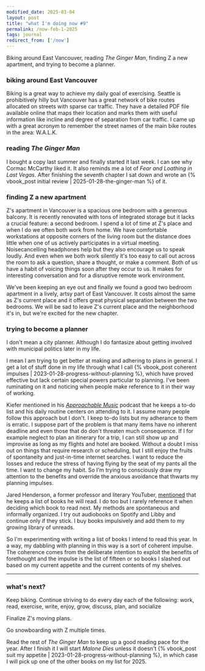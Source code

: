 ```yaml
---
modified_date: 2025-03-04
layout: post
title: "what I'm doing now #9"
permalink: /now-feb-1-2025
tags: journal
redirect_from: ['/now']
---
```


Biking around East Vancouver, reading _The Ginger Man_, finding Z a new apartment, and trying to become a planner.
<!--more-->

### biking around East Vancouver

Biking is a great way to achieve my daily goal of exercising.
Seattle is prohibitively hilly but Vancouver has a great network of bike routes allocated on streets with sparse car traffic.
They have a detailed PDF file available online that maps their location and marks them with useful information like incline and degree of separation from car traffic.
I came up with a great acronym to remember the street names of the main bike routes in the area: W.A.L.K.

### reading _The Ginger Man_

I bought a copy last summer and finally started it last week.
I can see why Cormac McCarthy liked it.
It also reminds me a lot of _Fear and Loathing in Last Vegas_.
After finishing the seventh chapter I sat down and wrote an {% vbook_post initial review | 2025-01-28-the-ginger-man %} of it.

### finding Z a new apartment

Z's apartment in Vancouver is a spacious one bedroom with a generous balcony.
It is recently renovated with tons of integrated storage but it lacks a crucial feature: a second bedroom.
I spend a lot of time at Z's place and when I do we often both work from home.
We have comfortable workstations at opposite corners of the living room but the distance does little when one of us actively participates in a virtual meeting.
Noisecancelling headphones help but they also encourage us to speak loudly.
And even when we both work silently it's too easy to call out across the room to ask a question, share a thought, or make a comment.
Both of us have a habit of voicing things soon after they occur to us.
It makes for interesting conversation and for a disruptive remote work environment.

We've been keeping an eye out and finally we found a good two bedroom apartment in a lively, artsy part of East Vancouver.
It costs almost the same as Z's current place and it offers great physical separation between the two bedrooms.
We will be sad to leave Z's current place and the neighborhood it's in, but we're excited for the new chapter.

### trying to become a planner

I don't mean a city planner.
Although I do fantasize about getting involved with municipal politics later in my life.

I mean I am trying to get better at making and adhering to plans in general.
I get a lot of stuff done in my life through what I call {% vbook_post coherent impulses | 2023-01-28-progress-without-planning %}, which have proved effective but lack certain special powers particular to planning.
I've been ruminating on it and noticing when people make reference to it in their way of working.

Kiefer mentioned in his [_Approachable Music_](https://open.spotify.com/show/2d0fpifQoLn230QaGjrW7w?si=c4dc3ff353e74c77) podcast that he keeps a to-do list and his daily routine centers on attending to it.
I assume many people follow this approach but I don't.
I keep to-do lists but my adherance to them is erratic.
I suppose part of the problem is that many items have no inherent deadline and even those that do don't threaten much consequence.
If I for example neglect to plan an itinerary for a trip, I can still show up and improvise as long as my flights and hotel are booked.
Without a doubt I miss out on things that require research or scheduling, but I still enjoy the fruits of spontaneity and just-in-time internet searches.
I want to reduce the losses and reduce the stress of having flying by the seat of my pants all the time.
I want to change my habit.
So I'm trying to consciously draw my attention to the benefits and override the anxious avoidance that thwarts my planning impulses.

Jared Henderson, a former professor and literary YouTuber, [mentioned](https://youtu.be/5rrJ6RReYnA?si=sHhJhHoCTYPCjJfk) that he keeps a list of books he will read.
I do too but I rarely reference it when deciding which book to read next.
My methods are spontaneous and informally organized.
I try out audiobooks on Spotify and Libby and continue only if they stick.
I buy books impulsively and add them to my growing library of unreads.

So I'm experimenting with writing a list of books I intend to read this year.
In a way, my dabbling with planning in this way is a sort of coherent impulse.
The coherence comes from the deliberate intention to exploit the benefits of forethought and the impulse is the list of fifteen or so books I slashed out based on my current appetite and the current contents of my shelves.

---

### what's next?

Keep biking.
Continue striving to do every day each of the following: work, read, exercise, write, enjoy, grow, discuss, plan, and socialize

Finalize Z's moving plans.

Go snowboarding with Z multiple times.

Read the rest of _The Ginger Man_ to keep up a good reading pace for the year.
After I finish it I will start _Malone Dies_ unless it doesn't {% vbook_post suit my appetite | 2023-01-28-progress-without-planning %}, in which case I will pick up one of the other books on my list for 2025.